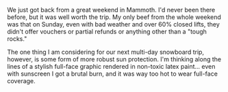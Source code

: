 <!--
.. title: w00t, mammoth!
.. date: 2005/03/29 13:37
.. slug: w00t-mammoth
.. tags:
.. link:
.. description:
-->

We just got back from a great weekend in Mammoth. I'd never been there before, but it was well worth the trip. My only beef from the whole weekend was that on Sunday, even with bad weather and over 60% closed lifts, they didn't offer vouchers or partial refunds or anything other than a "tough rocks."

The one thing I am considering for our next multi-day snowboard trip, however, is some form of more robust sun protection. I'm thinking along the lines of a stylish full-face graphic rendered in non-toxic latex paint... even with sunscreen I got a brutal burn, and it was way too hot to wear full-face coverage.
